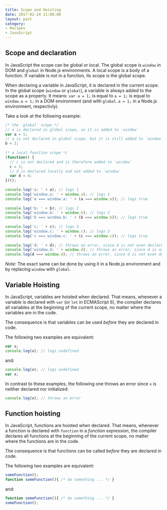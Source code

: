 ```yaml
---
title: Scope and Hoisting
date: 2017-02-24 11:00:00
layout: post
category:
- Recipes
- JavaScript
---
```



## Scope and declaration

In JavaScript the scope can be global or local.
The global scope is `window` in DOM and `global`
in Node.js environments.
A local scope is a body of a function. If variable is not
in a function, its scope is the global scope.

When declaring a variable in JavaScript, it is declared in the current scope.
In the global scope (`window` or `global`), a variable is always added to the
scope as a property.
It means: `var a = 1;` is equal to `a = 1;` is equal to `window.a = 1;` in a
DOM environment (and with `global.a = 1;` in a Node.js environment, respectivly).

Take a look at the following example:

```javascript
/* the `global` scope */
// a is declared in global scope, so it is added to `window`
var a = 1;
// a is not declared in global scope, but it is still added to `window`
b = 2; 
  
/* a local function scope */
(function() {
  // c is not declared and is therefore added to `window`  
  c = 3;
  // d is declared locally and not added to `window`
  var d = 4;
})();
  
console.log('a: ' + a); // logs 1
console.log('window.a: ' + window.a); // logs 1
console.log('a === window.a: ' + (a === window.a)); // logs true
  
console.log('b: ' + b); // logs 2
console.log('window.b: ' + window.b); // logs 2
console.log('b === window.b: ' + (b === window.b)); // logs true
  
console.log('c: ' + c); // logs 3
console.log('window.c: ' + window.c); // logs 3
console.log('c === window.c: ' + (c === window.c)); // logs true
  
console.log('d: ' + d); // throws an error, since d is not even declared in the current scope
console.log('window.d: ' + window.d); // throws an error, since d is not even declared in the current scope
console.log(d === window.d); // throws an error, since d is not even declared in the current scope
```

_Note_: The exact same can be done by using it in a Node.js environment and by
replacing `window` with `global`.

## Variable Hoisting

In JavaScript, variables are hoisted when declared.
That means, whenever a variable is declared with `var` (or `let` in ECMAScript 6),
the compiler declares all
variables at the beginning of the current scope, no matter
where the variables are in the code.

The consequence is that variables can be used _before_ they
are declared in code.

The following two examples are equivalent:

```javascript
var x;
console.log(x); // logs undefined
```

and:

```javascript
console.log(x); // logs undefined
var x;
```

In contrast to these examples, the following one throws an error
since `x` is neither declared nor initialized:

```javascript
console.log(x); // throws an error
```

## Function hoisting

In JavaScript, functions are hoisted when declared.
That means, whenever a function is declared with `function` in
a _function expression_, the compiler declares all
functions at the beginning of the current scope, no matter
where the functions are in the code.

The consequence is that functions can be called _before_ they
are declared in code.

The following two examples are equivalent:

```javascript
someFunction();
function someFunction(){ /* do something ... */ }
```

and:

```javascript
function someFunction(){ /* do something ... */ }
someFunction();
```